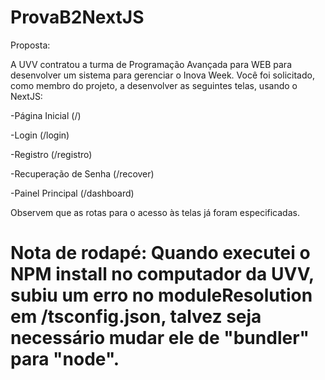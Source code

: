 # ProvaB2NextJS
Proposta:

A UVV contratou a turma de Programação Avançada para WEB para desenvolver um sistema para gerenciar o Inova Week. Você foi solicitado, como membro do projeto, a desenvolver as seguintes telas, usando o NextJS:

-Página Inicial (/)

-Login (/login)

-Registro (/registro)

-Recuperação de Senha (/recover)

-Painel Principal (/dashboard)

Observem que as rotas para o acesso às telas já foram especificadas. 

# Nota de rodapé: Quando executei o NPM install no computador da UVV, subiu um erro no moduleResolution em /tsconfig.json, talvez seja necessário mudar ele de "bundler" para "node".

